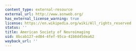 ```yaml
---
content_type: external-resource
external_url: http://www.asnweb.org/
has_external_license_warning: true
license: https://en.wikipedia.org/wiki/All_rights_reserved
status: ''
title: American Society of Neuroimaging
uid: 8bcab127-ed84-4fef-95ca-41b8d45dea62
wayback_url: ''
---
```

